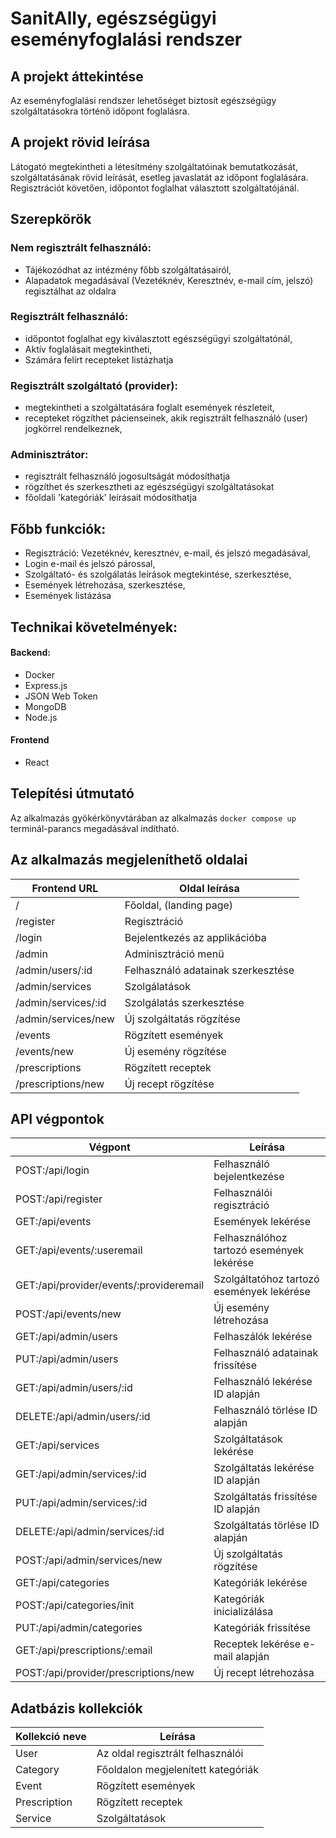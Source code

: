 # SanitAlly, egészségügyi eseményfoglalási rendszer

## A projekt áttekintése

Az eseményfoglalási rendszer lehetőséget biztosít egészségügy szolgáltatásokra történő időpont foglalásra.

## A projekt rövid leírása

Látogató megtekintheti a létesítmény szolgáltatóinak bemutatkozását, szolgáltatásának rövid leírását, esetleg javaslatát az időpont foglalására. Regisztrációt követően, időpontot foglalhat választott szolgáltatójánál.

## Szerepkörök

### Nem regisztrált felhasználó:

- Tájékozódhat az intézmény főbb szolgáltatásairól,
- Alapadatok megadásával (Vezetéknév, Keresztnév, e-mail cím, jelszó) regisztálhat az oldalra

### Regisztrált felhasználó:

- időpontot foglalhat egy kiválasztott egészségügyi szolgáltatónál,
- Aktív foglalásait megtekintheti,
- Számára felírt recepteket listázhatja

### Regisztrált szolgáltató (provider):

- megtekintheti a szolgáltatására foglalt események részleteit,
- recepteket rögzíthet pácienseinek, akik regisztrált felhasználó (user) jogkörrel rendelkeznek,

### Adminisztrátor:

- regisztrált felhasználó jogosultságát módosíthatja
- rögzíthet és szerkesztheti az egészségügyi szolgáltatásokat
- főoldali 'kategóriák' leírásait módosíthatja

## Főbb funkciók:

- Regisztráció: Vezetéknév, keresztnév, e-mail, és jelszó megadásával,
- Login e-mail és jelszó párossal,
- Szolgáltató- és szolgálatás leírások megtekintése, szerkesztése,
- Események létrehozása, szerkesztése,
- Események listázása

## Technikai követelmények:

#### Backend:

- Docker
- Express.js
- JSON Web Token
- MongoDB
- Node.js

#### Frontend

- React

## Telepítési útmutató

Az alkalmazás gyökérkönyvtárában az alkalmazás `docker compose up` terminál-parancs megadásával indítható.

## Az alkalmazás megjeleníthető oldalai

| Frontend URL        | Oldal leírása                      |
| ------------------- | ---------------------------------- |
| /                   | Főoldal, (landing page)            |
| /register           | Regisztráció                       |
| /login              | Bejelentkezés az applikációba      |
| /admin              | Adminisztráció menü                |
| /admin/users/:id    | Felhasználó adatainak szerkesztése |
| /admin/services     | Szolgálatások                      |
| /admin/services/:id | Szolgálatás szerkesztése           |
| /admin/services/new | Új szolgáltatás rögzítése          |
| /events             | Rögzített események                |
| /events/new         | Új esemény rögzítése               |
| /prescriptions      | Rögzített receptek                 |
| /prescriptions/new  | Új recept rögzítése                |

## API végpontok

| Végpont                                 | Leírása                                   |
| --------------------------------------- | ----------------------------------------- |
| POST:/api/login                         | Felhasználó bejelentkezése                |
| POST:/api/register                      | Felhasználói regisztráció                 |
| GET:/api/events                         | Események lekérése                        |
| GET:/api/events/:useremail              | Felhasználóhoz tartozó események lekérése |
| GET:/api/provider/events/:provideremail | Szolgáltatóhoz tartozó események lekérése |
| POST:/api/events/new                    | Új esemény létrehozása                    |
| GET:/api/admin/users                    | Felhaszálók lekérése                      |
| PUT:/api/admin/users                    | Felhasználó adatainak frissítése          |
| GET:/api/admin/users/:id                | Felhasználó lekérése ID alapján           |
| DELETE:/api/admin/users/:id             | Felhasználó törlése ID alapján            |
| GET:/api/services                       | Szolgáltatások lekérése                   |
| GET:/api/admin/services/:id             | Szolgáltatás lekérése ID alapján          |
| PUT:/api/admin/services/:id             | Szolgáltatás frissítése ID alapján        |
| DELETE:/api/admin/services/:id          | Szolgáltatás törlése ID alapján           |
| POST:/api/admin/services/new            | Új szolgáltatás rögzítése                 |
| GET:/api/categories                     | Kategóriák lekérése                       |
| POST:/api/categories/init               | Kategóriák inicializálása                 |
| PUT:/api/admin/categories               | Kategóriák frissítése                     |
| GET:/api/prescriptions/:email           | Receptek lekérése e-mail alapján          |
| POST:/api/provider/prescriptions/new    | Új recept létrehozása                     |

## Adatbázis kollekciók

| Kollekció neve | Leírása                            |
| -------------- | ---------------------------------- |
| User           | Az oldal regisztrált felhasználói  |
| Category       | Főoldalon megjelenített kategóriák |
| Event          | Rögzített események                |
| Prescription   | Rögzített receptek                 |
| Service        | Szolgáltatások                     |
